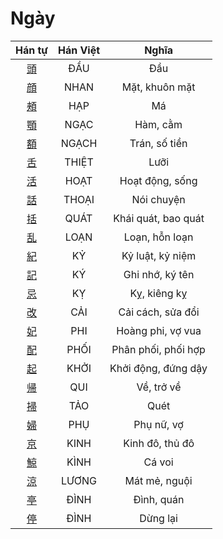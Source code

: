 <link href="styles.css" rel="stylesheet">

# Ngày

| Hán tự | Hán Việt | Nghĩa |
| :---: | :---: | :---: |
| [<span class="stroke-order">頭</span>](https://www.tiengnhatdongian.com/kanji/giai-nghia-kanji-%E9%A0%AD) | ĐẦU | Đầu |
| [<span class="stroke-order">顔</span>](https://www.tiengnhatdongian.com/kanji/giai-nghia-kanji-%E9%A1%94) | NHAN | Mặt, khuôn mặt |
| [<span class="stroke-order">頰</span>](https://www.tiengnhatdongian.com/kanji/giai-nghia-kanji-%E9%A0%B0) | HẠP | Má |
| [<span class="stroke-order">顎</span>](https://www.tiengnhatdongian.com/kanji/giai-nghia-kanji-%E9%A1%8E) | NGẠC | Hàm, cằm |
| [<span class="stroke-order">額</span>](https://www.tiengnhatdongian.com/kanji/giai-nghia-kanji-%E9%A1%8D) | NGẠCH | Trán, số tiền |
| [<span class="stroke-order">舌</span>](https://www.tiengnhatdongian.com/kanji/giai-nghia-kanji-%E8%88%8C) | THIỆT | Lưỡi |
| [<span class="stroke-order">活</span>](https://www.tiengnhatdongian.com/kanji/giai-nghia-kanji-%E6%B4%BB) | HOẠT | Hoạt động, sống |
| [<span class="stroke-order">話</span>](https://www.tiengnhatdongian.com/kanji/giai-nghia-kanji-%E8%A9%B1) | THOẠI | Nói chuyện |
| [<span class="stroke-order">括</span>](https://www.tiengnhatdongian.com/kanji/giai-nghia-kanji-%E6%8B%AC) | QUÁT | Khái quát, bao quát |
| [<span class="stroke-order">乱</span>](https://www.tiengnhatdongian.com/kanji/giai-nghia-kanji-%E4%B9%B1) | LOẠN | Loạn, hỗn loạn |
| [<span class="stroke-order">紀</span>](https://www.tiengnhatdongian.com/kanji/giai-nghia-kanji-%E7%B4%80) | KỶ | Kỷ luật, kỷ niệm |
| [<span class="stroke-order">記</span>](https://www.tiengnhatdongian.com/kanji/giai-nghia-kanji-%E8%A8%98) | KÝ | Ghi nhớ, ký tên |
| [<span class="stroke-order">忌</span>](https://www.tiengnhatdongian.com/kanji/giai-nghia-kanji-%E5%BF%8C) | KỴ | Kỵ, kiêng kỵ |
| [<span class="stroke-order">改</span>](https://www.tiengnhatdongian.com/kanji/giai-nghia-kanji-%E6%94%B9) | CẢI | Cải cách, sửa đổi |
| [<span class="stroke-order">妃</span>](https://www.tiengnhatdongian.com/kanji/giai-nghia-kanji-%E5%A6%83) | PHI | Hoàng phi, vợ vua |
| [<span class="stroke-order">配</span>](https://www.tiengnhatdongian.com/kanji/giai-nghia-kanji-%E9%85%8D) | PHỐI | Phân phối, phối hợp |
| [<span class="stroke-order">起</span>](https://www.tiengnhatdongian.com/kanji/giai-nghia-kanji-%E8%B5%B7) | KHỞI | Khởi động, đứng dậy |
| [<span class="stroke-order">帰</span>](https://www.tiengnhatdongian.com/kanji/giai-nghia-kanji-%E5%B8%B0) | QUI | Về, trở về |
| [<span class="stroke-order">掃</span>](https://www.tiengnhatdongian.com/kanji/giai-nghia-kanji-%E6%8E%83) | TẢO | Quét |
| [<span class="stroke-order">婦</span>](https://www.tiengnhatdongian.com/kanji/giai-nghia-kanji-%E5%A9%A6) | PHỤ | Phụ nữ, vợ |
| [<span class="stroke-order">京</span>](https://www.tiengnhatdongian.com/kanji/giai-nghia-kanji-%E4%BA%AC) | KINH | Kinh đô, thủ đô |
| [<span class="stroke-order">鯨</span>](https://www.tiengnhatdongian.com/kanji/giai-nghia-kanji-%E9%AF%A8) | KÌNH | Cá voi |
| [<span class="stroke-order">涼</span>](https://www.tiengnhatdongian.com/kanji/giai-nghia-kanji-%E6%B6%BC) | LƯƠNG | Mát mẻ, nguội |
| [<span class="stroke-order">亭</span>](https://www.tiengnhatdongian.com/kanji/giai-nghia-kanji-%E4%BA%AD) | ĐÌNH | Đình, quán |
| [<span class="stroke-order">停</span>](https://www.tiengnhatdongian.com/kanji/giai-nghia-kanji-%E5%81%9C) | ĐÌNH | Dừng lại |

